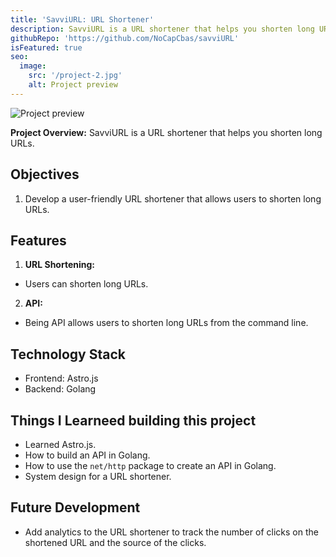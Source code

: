 ```yaml
---
title: 'SavviURL: URL Shortener'
description: SavviURL is a URL shortener that helps you shorten long URLs.
githubRepo: 'https://github.com/NoCapCbas/savviURL'
isFeatured: true
seo:
  image:
    src: '/project-2.jpg'
    alt: Project preview
---
```


![Project preview](/project-1.jpg)

**Project Overview:**
SavviURL is a URL shortener that helps you shorten long URLs.

## Objectives

1. Develop a user-friendly URL shortener that allows users to shorten long URLs.

## Features

1. **URL Shortening:**

- Users can shorten long URLs.

2. **API:**

- Being API allows users to shorten long URLs from the command line.


## Technology Stack

- Frontend: Astro.js
- Backend: Golang

## Things I Learneed building this project

- Learned Astro.js.
- How to build an API in Golang.
- How to use the `net/http` package to create an API in Golang.
- System design for a URL shortener.

## Future Development

- Add analytics to the URL shortener to track the number of clicks on the shortened URL and the source of the clicks.